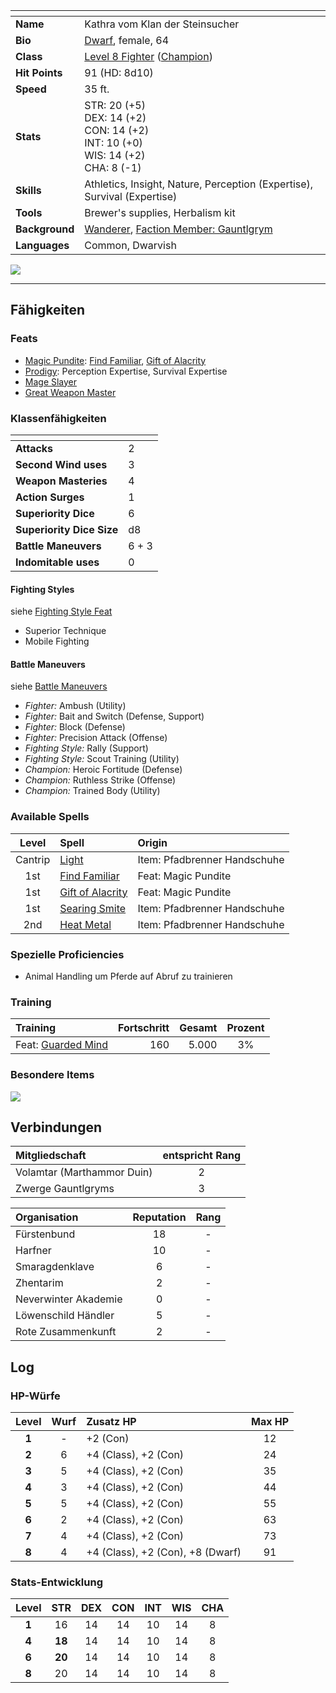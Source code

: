 
| <!-- -->       | <!-- -->                                                                                            |
| :------------- | :-------------------------------------------------------------------------------------------------- |
| **Name**       | Kathra vom Klan der Steinsucher                                                                     |
| **Bio**        | [Dwarf](https://lolindhir.github.io/PnP/rules/races/dwarf), female, 64                                                                    |
| **Class**      | [Level 8 Fighter](https://lolindhir.github.io/PnP/rules/classes/fighter) ([Champion](https://lolindhir.github.io/PnP/rules/classes/fighter/champion))                                       |
| **Hit Points** | 91 (HD: 8d10)                                                                                       |
| **Speed**      | 35 ft.                                                                                              |
| **Stats**      | STR: 20 (+5)<br>DEX: 14 (+2)<br>CON: 14 (+2)<br>INT: 10 (+0)<br>WIS: 14 (+2)<br>CHA: 8 (-1)         |
| **Skills**     | Athletics, Insight, Nature, Perception (Expertise), Survival (Expertise)                            |
| **Tools**      | Brewer's supplies, Herbalism kit                                                                    |
| **Background** | [Wanderer](https://lolindhir.github.io/PnP/rules/creation/character_creation/backgrounds/backgrounds_features), [Faction Member: Gauntlgrym](https://lolindhir.github.io/PnP/rules/creation/character_creation/backgrounds/backgrounds_connections) |
| **Languages**  | Common, Dwarvish                                                                                    |

<img src="assets/campaigns/Starter/PCs/Kathra.png" class="image">

___


## Fähigkeiten

### Feats
- [Magic Pundite](https://lolindhir.github.io/PnP/feats/Magic%2520Pundite): [Find Familiar](https://lolindhir.github.io/PnP/spells/Find%2520Familiar), [Gift of Alacrity](https://lolindhir.github.io/PnP/spells/Gift%2520of%2520Alacrity)
- [Prodigy](https://lolindhir.github.io/PnP/feats/Prodigy): Perception Expertise, Survival Expertise
- [Mage Slayer](https://lolindhir.github.io/PnP/feats/Mage%2520Slayer)
- [Great Weapon Master](https://lolindhir.github.io/PnP/feats/Great%2520Weapon%2520Master)

### Klassenfähigkeiten

| <!-- -->                  | <!-- --> |
| :------------------------ | :------- |
| **Attacks**               | 2        |
| **Second Wind uses**      | 3        |
| **Weapon Masteries**      | 4        |
| **Action Surges**         | 1        |
| **Superiority Dice**      | 6        |
| **Superiority Dice Size** | d8       |
| **Battle Maneuvers**      | 6 + 3    |
| **Indomitable uses**      | 0        |

#### Fighting Styles
siehe [Fighting Style Feat](https://lolindhir.github.io/PnP/feats/Fighting%2520Style)
<div class="listNoGap"></div>

- Superior Technique
- Mobile Fighting

#### Battle Maneuvers
siehe [Battle Maneuvers](https://lolindhir.github.io/PnP/rules/classes/fighter/maneuvers)
<div class="listNoGap"></div>

- *Fighter:* Ambush (Utility)
- *Fighter:* Bait and Switch (Defense, Support)
- *Fighter:* Block (Defense)
- *Fighter:* Precision Attack (Offense)
- *Fighting Style:* Rally (Support)
- *Fighting Style:* Scout Training (Utility)
- *Champion:* Heroic Fortitude (Defense)
- *Champion:* Ruthless Strike (Offense)
- *Champion:* Trained Body (Utility)


### Available Spells

|  Level  | Spell                       | Origin                       |
| :-----: | :-------------------------- | :--------------------------- |
| Cantrip | [Light](https://lolindhir.github.io/PnP/spells/Light)            | Item: Pfadbrenner Handschuhe |
|   1st   | [Find Familiar](https://lolindhir.github.io/PnP/spells/Find%2520Familiar)    | Feat: Magic Pundite          |
|   1st   | [Gift of Alacrity](https://lolindhir.github.io/PnP/spells/Gift%2520of%2520Alacrity) | Feat: Magic Pundite          |
|   1st   | [Searing Smite](https://lolindhir.github.io/PnP/spells/Searing%2520Smite)    | Item: Pfadbrenner Handschuhe |
|   2nd   | [Heat Metal](https://lolindhir.github.io/PnP/spells/Heat%2520Metal)       | Item: Pfadbrenner Handschuhe |



### Spezielle Proficiencies
- Animal Handling um Pferde auf Abruf zu trainieren

### Training
| Training                     | Fortschritt | Gesamt | Prozent |
| :--------------------------- | ----------: | -----: | :-----: |
| Feat: [Guarded Mind](https://lolindhir.github.io/PnP/feats/Guarded%2520Mind) |         160 |  5.000 |   3%    |


### Besondere Items
<img src="assets/campaigns/Starter/PCs/KathraTridem.png" class="image">



## Verbindungen

| Mitgliedschaft             | entspricht Rang |
| :------------------------- | :-------------: |
| Volamtar (Marthammor Duin) |        2        |
| Zwerge Gauntlgryms         |        3        |

| Organisation         | Reputation | Rang |
| :------------------- | :--------: | :--: |
| Fürstenbund          |     18     |  -   |
| Harfner              |     10     |  -   |
| Smaragdenklave       |     6      |  -   |
| Zhentarim            |     2      |  -   |
| Neverwinter Akademie |     0      |  -   |
| Löwenschild Händler  |     5      |  -   |
| Rote Zusammenkunft   |     2      |  -   |



## Log

### HP-Würfe
| Level | Wurf | Zusatz HP                        | Max HP |
| :---: | :--: | :------------------------------- | :----: |
| **1** |  -   | +2 (Con)                         |   12   |
| **2** |  6   | +4 (Class), +2 (Con)             |   24   |
| **3** |  5   | +4 (Class), +2 (Con)             |   35   |
| **4** |  3   | +4 (Class), +2 (Con)             |   44   |
| **5** |  5   | +4 (Class), +2 (Con)             |   55   |
| **6** |  2   | +4 (Class), +2 (Con)             |   63   |
| **7** |  4   | +4 (Class), +2 (Con)             |   73   |
| **8** |  4   | +4 (Class), +2 (Con), +8 (Dwarf) |   91   |

### Stats-Entwicklung
| Level |  STR   | DEX | CON | INT | WIS | CHA |
| :---: | :----: | :-: | :-: | :-: | :-: | :-: |
| **1** |   16   | 14  | 14  | 10  | 14  |  8  |
| **4** | **18** | 14  | 14  | 10  | 14  |  8  |
| **6** | **20** | 14  | 14  | 10  | 14  |  8  |
| **8** |   20   | 14  | 14  | 10  | 14  |  8  |
